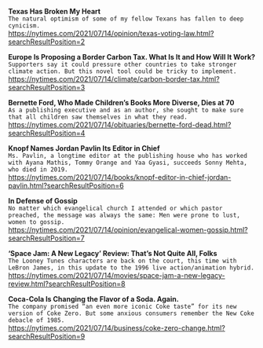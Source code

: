 **Texas Has Broken My Heart**\
`The natural optimism of some of my fellow Texans has fallen to deep cynicism.`\
https://nytimes.com/2021/07/14/opinion/texas-voting-law.html?searchResultPosition=2

**Europe Is Proposing a Border Carbon Tax. What Is It and How Will It Work?**\
`Supporters say it could pressure other countries to take stronger climate action. But this novel tool could be tricky to implement.`\
https://nytimes.com/2021/07/14/climate/carbon-border-tax.html?searchResultPosition=3

**Bernette Ford, Who Made Children’s Books More Diverse, Dies at 70**\
`As a publishing executive and as an author, she sought to make sure that all children saw themselves in what they read.`\
https://nytimes.com/2021/07/14/obituaries/bernette-ford-dead.html?searchResultPosition=4

**Knopf Names Jordan Pavlin Its Editor in Chief**\
`Ms. Pavlin, a longtime editor at the publishing house who has worked with Ayana Mathis, Tommy Orange and Yaa Gyasi, succeeds Sonny Mehta, who died in 2019.`\
https://nytimes.com/2021/07/14/books/knopf-editor-in-chief-jordan-pavlin.html?searchResultPosition=6

**In Defense of Gossip**\
`No matter which evangelical church I attended or which pastor preached, the message was always the same: Men were prone to lust, women to gossip.`\
https://nytimes.com/2021/07/14/opinion/evangelical-women-gossip.html?searchResultPosition=7

**‘Space Jam: A New Legacy’ Review: That’s Not Quite All, Folks**\
`The Looney Tunes characters are back on the court, this time with LeBron James, in this update to the 1996 live action/animation hybrid.`\
https://nytimes.com/2021/07/14/movies/space-jam-a-new-legacy-review.html?searchResultPosition=8

**Coca-Cola Is Changing the Flavor of a Soda. Again.**\
`The company promised “an even more iconic Coke taste” for its new version of Coke Zero. But some anxious consumers remember the New Coke debacle of 1985.`\
https://nytimes.com/2021/07/14/business/coke-zero-change.html?searchResultPosition=9

